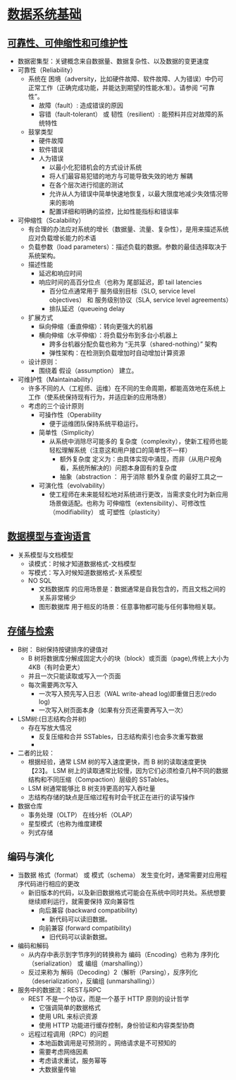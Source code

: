 # [数据系统基础](https://github.com/Vonng/ddia/blob/master)

## [可靠性、可伸缩性和可维护性](https://github.com/Vonng/ddia/blob/master/part-i.md)

- 数据密集型：关键概念来自数据量、数据复杂性、以及数据的变更速度
- 可靠性（Reliability）
    - 系统在 困境（adversity，比如硬件故障、软件故障、人为错误）中仍可正常工作（正确完成功能，并能达到期望的性能水准）。请参阅 “可靠性”。
        - 故障（fault）: 造成错误的原因
        - 容错（fault-tolerant） 或 韧性（resilient）: 能预料并应对故障的系统特性
    - 鼓掌类型
        - 硬件故障
        - 软件错误
        - 人为错误
            - 以最小化犯错机会的方式设计系统
            - 将人们最容易犯错的地方与可能导致失效的地方 解耦
            - 在各个层次进行彻底的测试
            - 允许从人为错误中简单快速地恢复，以最大限度地减少失效情况带来的影响
            - 配置详细和明确的监控，比如性能指标和错误率
- 可伸缩性（Scalability）
    - 有合理的办法应对系统的增长（数据量、流量、复杂性），是用来描述系统应对负载增长能力的术语
    - 负载参数（load parameters）：描述负载的数据。参数的最佳选择取决于系统架构。
    - 描述性能
        - 延迟和响应时间
        - 响应时间的高百分位点（也称为 尾部延迟，即 tail latencies
            - 百分位点通常用于 服务级别目标（SLO, service level objectives） 和 服务级别协议（SLA, service level agreements）
            - 排队延迟（queueing delay
    - 扩展方式
        - 纵向伸缩（垂直伸缩）：转向更强大的机器
        - 横向伸缩（水平伸缩）：将负载分布到多台小机器上
            - 跨多台机器分配负载也称为 “无共享（shared-nothing）” 架构
            - 弹性架构：在检测到负载增加时自动增加计算资源
    - 设计原则：
        - 围绕着 假设（assumption） 建立。
- 可维护性（Maintainability）
    - 许多不同的人（工程师、运维）在不同的生命周期，都能高效地在系统上工作（使系统保持现有行为，并适应新的应用场景）
    - 考虑的三个设计原则
        - 可操作性（Operability
            - 便于运维团队保持系统平稳运行。
        - 简单性（Simplicity）
            - 从系统中消除尽可能多的 复杂度（complexity），使新工程师也能轻松理解系统（注意这和用户接口的简单性不一样）
                - 额外复杂度 定义为：由具体实现中涌现，而非（从用户视角看，系统所解决的）问题本身固有的复杂度
                - 抽象（abstraction ： 用于消除 额外复杂度 的最好工具之一
        - 可演化性（evolvability）
            - 使工程师在未来能轻松地对系统进行更改，当需求变化时为新应用场景做适配。也称为 可伸缩性（extensibility）、可修改性（modifiability） 或 可塑性（plasticity）

## [数据模型与查询语言](https://github.com/Vonng/ddia/blob/master/ch2.md)
- 关系模型与文档模型
  - 读模式：时候才知道数据格式-文档模型
  - 写模式：写入时候知道数据格式-关系模型
  - NO SQL
    - 文档数据库 的应用场景是：数据通常是自我包含的，而且文档之间的关系非常稀少
    - 图形数据库 用于相反的场景：任意事物都可能与任何事物相关联。

## [存储与检索](https://github.com/Vonng/ddia/blob/master/ch3.md)
- B树： B树保持按键排序的键值对
  - B 树将数据库分解成固定大小的块（block）或页面（page),传统上大小为 4KB（有时会更大）
  - 并且一次只能读取或写入一个页面
  - 每次需要两次写入
    - 一次写入预先写入日志（WAL write-ahead log)即重做日志(redo log)
    - 一次写入树页面本身（如果有分页还需要再写入一次）
- LSM树:(日志结构合并树)
  - 存在写放大情况
    - 反复压缩和合并 SSTables，日志结构索引也会多次重写数据
    - 
- 二者的比较：
  - 根据经验，通常 LSM 树的写入速度更快，而 B 树的读取速度更快【23】。 LSM 树上的读取通常比较慢，因为它们必须检查几种不同的数据结构和不同压缩（Compaction）层级的 SSTables。
  - LSM 树通常能够比 B 树支持更高的写入吞吐量
  - 志结构存储的缺点是压缩过程有时会干扰正在进行的读写操作
- 数据仓库
  - 事务处理（OLTP）  在线分析（OLAP）
  - 星型模式（也称为维度建模
  - 列式存储

## 编码与演化
- 当数据 格式（format） 或 模式（schema） 发生变化时，通常需要对应用程序代码进行相应的更改
  - 新旧版本的代码，以及新旧数据格式可能会在系统中同时共处。系统想要继续顺利运行，就需要保持 双向兼容性
    - 向后兼容 (backward compatibility)
      - 新代码可以读旧数据。
    - 向前兼容 (forward compatibility)
      - 旧代码可以读新数据。
- 编码和解码
  -  从内存中表示到字节序列的转换称为 编码（Encoding）也称为 序列化（serialization） 或 编组（marshalling））
  -  反过来称为 解码（Decoding）2（解析（Parsing），反序列化（deserialization），反编组 (unmarshalling））
-  服务中的数据流：REST与RPC
   -  REST 不是一个协议，而是一个基于 HTTP 原则的设计哲学
      -  它强调简单的数据格式
      -  使用 URL 来标识资源
      -  使用 HTTP 功能进行缓存控制，身份验证和内容类型协商
   -  远程过程调用（RPC）的问题
      -  本地函数调用是可预测的 。网络请求是不可预知的
      -  需要考虑网络因素
      -  考虑请求重试，服务幂等
      -  大数据量传输
